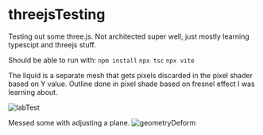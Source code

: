 # threejsTesting
Testing out some three.js.
Not architected super well, just mostly learning typescipt and threejs stuff.

Should be able to run with:
`npm install`
`npx tsc`
`npx vite`

The liquid is a separate mesh that gets pixels discarded in the pixel shader based on Y value.  Outline done in pixel shade based on fresnel effect I was learning about.

![labTest](https://github.com/Bamboozletron/threejsTesting/assets/163564902/531d0fdd-0cfd-4fa4-af9b-8347c59c4faf)

Messed some with adjusting a plane.
![geometryDeform](https://github.com/Bamboozletron/threejsTesting/assets/163564902/2b9e67db-3868-43f5-9d03-3395fd9226aa)
